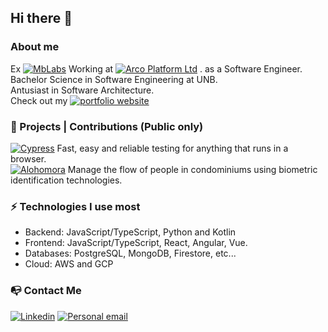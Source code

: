 ## Hi there 👋

### About me
Ex [![MbLabs](https://img.shields.io/badge/-MBLABS-ff5733)](https://mblabs.com.br/) Working at  [![Arco Platform Ltd](https://img.shields.io/badge/-ArcoPlatform-fffff)](https://arcoeducacao.com.br/) . as a Software Engineer.<br>
Bachelor Science in Software Engineering at UNB.<br>
Antusiast in Software Architecture.<br>
Check out my  [![portfolio website](https://img.shields.io/badge/-Website-21618c)](https://luisfurtadoaraujo.com)<br>

### 🚧 Projects | Contributions (Public only)
[![Cypress](https://img.shields.io/badge/-Cypress-4B7B5B)](https://www.cypress.io/) Fast, easy and reliable testing for anything that runs in a browser.<br>
[![Alohomora](https://img.shields.io/badge/-Alohomora-c6f908)](https://github.com/Alohomora-team) Manage the flow of people in condominiums using biometric identification technologies.

### ⚡ Technologies I use most
* Backend: JavaScript/TypeScript, Python and Kotlin
* Frontend: JavaScript/TypeScript, React, Angular, Vue.
* Databases: PostgreSQL, MongoDB, Firestore, etc...
* Cloud: AWS and GCP

### 📭 Contact Me
[![Linkedin](https://img.shields.io/badge/-Linkedin-0e76a8)](https://linkedin.com/in/luis-furtado-)
[![Personal email](https://img.shields.io/badge/-Email-b10e3b)](luiscesm1@gmail.com)
